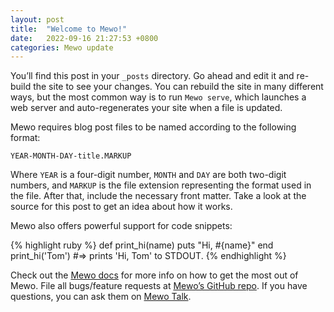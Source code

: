 ```yaml
---
layout: post
title:  "Welcome to Mewo!"
date:   2022-09-16 21:27:53 +0800
categories: Mewo update
---
```

You’ll find this post in your `_posts` directory. Go ahead and edit it and re-build the site to see your changes. You can rebuild the site in many different ways, but the most common way is to run `Mewo serve`, which launches a web server and auto-regenerates your site when a file is updated.

Mewo requires blog post files to be named according to the following format:

`YEAR-MONTH-DAY-title.MARKUP`

Where `YEAR` is a four-digit number, `MONTH` and `DAY` are both two-digit numbers, and `MARKUP` is the file extension representing the format used in the file. After that, include the necessary front matter. Take a look at the source for this post to get an idea about how it works.

Mewo also offers powerful support for code snippets:

{% highlight ruby %}
def print_hi(name)
  puts "Hi, #{name}"
end
print_hi('Tom')
#=> prints 'Hi, Tom' to STDOUT.
{% endhighlight %}

Check out the [Mewo docs][Mewo-docs] for more info on how to get the most out of Mewo. File all bugs/feature requests at [Mewo’s GitHub repo][Mewo-gh]. If you have questions, you can ask them on [Mewo Talk][Mewo-talk].

[Mewo-docs]: https://Meworb.com/docs/home
[Mewo-gh]:   https://github.com/Mewo/Mewo
[Mewo-talk]: https://talk.Meworb.com/
